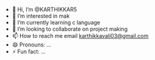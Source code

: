 - 👋 Hi, I’m @KARTHIKKAR5
- 👀 I’m interested in mak
- 🌱 I’m currently learning c language
- 💞️ I’m looking to collaborate on project making
- 📫 How to reach me email karthikkavali03@gmail.com
- 😄 Pronouns: ...
- ⚡ Fun fact: ...

<!---
KARTHIKKAR5/KARTHIKKAR5 is a ✨ special ✨ repository because its `README.md` (this file) appears on your GitHub profile.
You can click the Preview link to take a look at your changes.
--->
